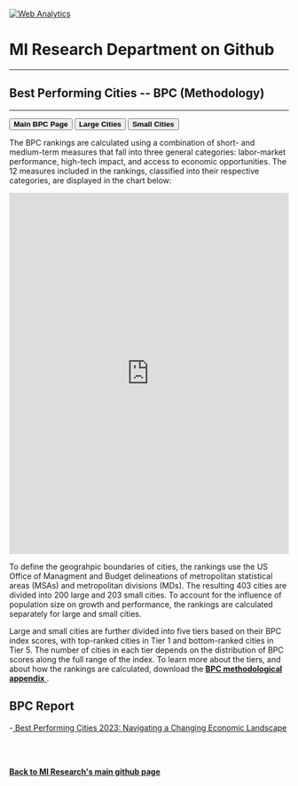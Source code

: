 <br><br>
<head>
 <!-- Default Statcounter code for Global-Opportunity-Index
https://miresearch.github.io/Global-Opportunity-Index/ -->
<script type="text/javascript">
var sc_project=12339751; 
var sc_invisible=1; 
var sc_security="c196880c"; 
var scJsHost = "https://";
document.write("<sc"+"ript type='text/javascript' src='" +
scJsHost+
"statcounter.com/counter/counter.js'></"+"script>");
</script>
<noscript><div class="statcounter"><a title="Web Analytics"
href="https://statcounter.com/" target="_blank"><img
class="statcounter"
src="https://c.statcounter.com/12339751/0/c196880c/0/"
alt="Web Analytics"></a></div></noscript>
<!-- End of Statcounter Code -->
 
<meta name="twitter:title" content="Best Performing Cities">

<meta property="og:title" content="Best Performing Cities">
<meta property="og:url" content="https://miresearch.github.io/Best-Performing-Cities/">

 </head>


<H1><b>MI Research Department on Github </b></H1>  <Hr>
<H2><b>Best Performing Cities -- BPC (Methodology)</b></H2>  <Hr>

 <a href="https://miresearch.github.io/Best-Performing-Cities/" target="_blank"><button class="button button2"><b>Main BPC Page</b></button></a> <a href="https://miresearch.github.io/BPC-Large/" target="_blank"><button class="button button2"><b>Large Cities</b></button></a> <a href="https://miresearch.github.io/BPC-Small/" target="_blank"><button class="button button2"><b>Small Cities</b></button></a> 

The BPC rankings are calculated using a combination of short- and medium-term measures that fall into three general categories: labor-market performance, high-tech impact, and access to economic opportunities. The 12 measures included in the rankings, classified into their respective categories, are displayed in the chart below: 
 <Br>
   
  <iframe src="https://public.tableau.com/views/CatSubcat-Sunburst-test_16813245515010/BPC-dash?:showVizHome=no&:embed=true"  width="100%" height="650" frameborder="0"></iframe>
  <Br>

To define the geograhpic boundaries of cities, the rankings use the US Office of Managment and Budget delineations of metropolitan statistical areas (MSAs) and metropolitan divisions (MDs). The resulting 403 cities are divided into 200 large and 203 small cities. To account for the influence of population size on growth and performance, the rankings are calculated separately for large and small cities. <Br>
   
Large and small cities are further divided into five tiers based on their BPC index scores, with top-ranked cities in Tier 1 and bottom-ranked cities in Tier 5. The number of cities in each tier depends on the distribution of BPC scores along the full range of the index. To learn more about the tiers, and about how the rankings are calculated, download the <a href="https://github.com/MIresearch/BPC-methodology/blob/master/_BPC%202023%20Online-Appendix.pdf" target="_blank"> <b>BPC methodological appendix</b> </a>.

<H2>BPC Report </H2>
-<a href="https://milkeninstitute.org/research-department" target="_blank"> Best Performing Cities 2023: Navigating a Changing Economic Landscape </a> <br>

<Br><Br>
  
<a href=" https://miresearch.github.io/About/" target="_blank"> <b>Back to MI Research's main github page</b>  </a>
<br>
<br>
<Bh>  
<br>
<br>
<Bh>



